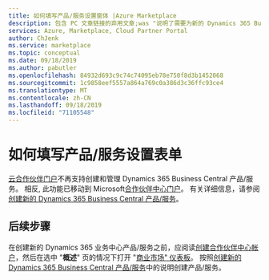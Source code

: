 ```yaml
---
title: 如何填写产品/服务设置窗体 |Azure Marketplace
description: 包含 PC 文章链接的弃用文章;was "说明了需要为新的 Dynamics 365 Business Central 应用程序提供产品/服务设置窗体中的值的各种字段。"
services: Azure, Marketplace, Cloud Partner Portal
author: ChJenk
ms.service: marketplace
ms.topic: conceptual
ms.date: 09/18/2019
ms.author: pabutler
ms.openlocfilehash: 84932d693c9c74c74095eb78e750f8d3b1452068
ms.sourcegitcommit: 1c9858eef5557a864a769c0a386d3c36ffc93ce4
ms.translationtype: MT
ms.contentlocale: zh-CN
ms.lasthandoff: 09/18/2019
ms.locfileid: "71105548"
---
```

# <a name="how-to-fill-out-the-offer-settings-form"></a>如何填写产品/服务设置表单

[云合作伙伴门户](https://cloudpartner.azure.com/)不再支持创建和管理 Dynamics 365 Business Central 产品/服务。 相反, 此功能已移动到 Microsoft[合作伙伴中心门户](https://partner.microsoft.com/)。 有关详细信息，请参阅[创建新的 Dynamics 365 Business Central 产品/服务](https://docs.microsoft.com/azure/marketplace/partner-center-portal/create-new-business-central-offer)。

## <a name="next-steps"></a>后续步骤

在创建新的 Dynamics 365 业务中心产品/服务之前，应阅读[创建合作伙伴中心帐户](https://docs.microsoft.com/azure/marketplace/partner-center-portal/create-account)，然后在选中 "**概述**" 页的情况下打开 "[商业市场" 仪表板](https://partner.microsoft.com/dashboard/directory)。 按照[创建新的 Dynamics 365 Business Central 产品/服务](https://docs.microsoft.com/azure/marketplace/partner-center-portal/create-new-business-central-offer)中的说明创建产品/服务。
